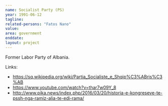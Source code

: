 ```yaml
---
name: Socialist Party (PS)
year: 1991-06-12
tagline:
related-persons: "Fatos Nano"
value:
area: government
enddate:
layout: project
---
```

Former Labor Party of Albania.

Links:
* <https://sq.wikipedia.org/wiki/Partia_Socialiste_e_Shqip%C3%ABris%C3%AB>
* <https://www.youtube.com/watch?v=thar7w09Y_8>
* <http://www.pika.news/index.php/2016/03/20/historia-e-kongreseve-te-pssh-nga-ramiz-alia-te-edi-rama/>
